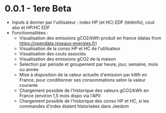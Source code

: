 # 0.0.1 - 1ere Beta

- Inputs à donner par l'utilisateur : index HP (et HC) EDF (téléinfo), cout abo et HP/HC EDF
- Fonctionnalitées : 
   - Visualisation des emissions gCO2/kWh produit en france (datas from https://opendata.reseaux-energies.fr)
   - Visualisation de la conso HP et HC de l'utilisateur
   - Visualisation des couts associés
   - Visualisation des emissions gCO2 de la maison
   - Selection par période et groupement par heure, jour, semaine, mois ou année
   - Mise à disposition de la valeur actuelle d'emission par kWh en France, pour conditionner ses consommations selon la valeur courante
   - Chargement possible de l'historique des valeurs gCO2/kWh en France (environ 1,5 mois dispo via l'API)
   - Chargement possible de l'historique des conso HP et HC, si les commandes d'index étaient historisées dans Jeedom
   
